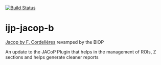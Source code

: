 [![Build Status](https://github.com/BIOP/ijp-jacop-b/actions/workflows/build.yml/badge.svg)](https://github.com/BIOP/ijp-jacop-b/actions/workflows/build.yml)

# ijp-jacop-b
[Jacop by F. Cordelières](https://imagej.net/plugins/jacop) revamped by the BIOP

An update to the JACoP Plugin that helps in the management of ROIs, Z sections and helps generate cleaner reports
